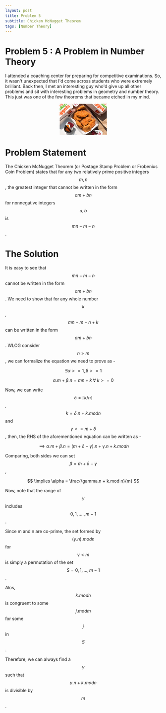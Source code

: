 ```yaml
---
layout: post
title: Problem 5
subtitle: Chicken McNugget Theorem
tags: [Number Theory]
---
```

# Problem 5 : A Problem in Number Theory

I attended a coaching center for preparing for competitive examinations. So, it wasn't unexpected that I'd come across students who were extremely brilliant. Back then, I met an interesting guy who'd give up all other problems and sit with interesting  problems in geometry and number theory. This just was one of the few theorems that became etched in my mind.

<center><img style=" display: block; margin-left: auto; margin-right: auto;width: 30%;" src="../assets/prob5_fig1.jpeg"></center>

# Problem Statement

The Chicken McNugget Theorem (or Postage Stamp Problem or Frobenius Coin Problem) states that for any two relatively prime positive integers $$m,n$$, the greatest integer that cannot be written in the form $$am + bn$$ for nonnegative integers $$a, b$$ is $$mn-m-n$$.

# The Solution

It is easy to see that $$mn - m - n$$ cannot be written in the form $$ am + bn$$. We need to show that for any whole number $$k$$, $$ mn - m - n + k $$
can be written in the form $$ am + bn $$. WLOG consider $$ n > m$$, we can formalize the equation we need to prove as -

$$ \exists \alpha >=1 , \beta >= 1 $$

$$ \alpha.m + \beta.n = mn + k \; \forall \;   k >= 0 $$

Now, we can write $$ \delta = \left \lceil{k/n}\right \rceil$$, $$ k = \delta.n + k.mod n $$ and $$ \gamma < = m + \delta $$, then, the RHS of the aforementioned equation can be written as -

$$ \implies \alpha.m + \beta.n = (m+\delta-\gamma).n + \gamma.n + k.mod n $$

Comparing, both sides we can set $$ \beta = m + \delta - \gamma $$,

$$ \implies \alpha = \frac{\gamma.n + k.mod n}{m} $$

Now, note that the range of $$ \gamma $$ includes $$ 0,1,...., m-1 $$.

Since m and n are co-prime, the set formed by $$ (\gamma.n).mod n $$ for $$\gamma < m $$ is simply a permutation of the set $$ S = {0,1,...,m-1} $$.

Alos, $$ k.modn $$ is congruent to some $$ j.mod m $$ for some $$ j $$ in $$ S $$.

Therefore, we can always find a $$\gamma$$ such that $$\gamma.n + k.mod n$$ is divisible by $$ m $$. 
